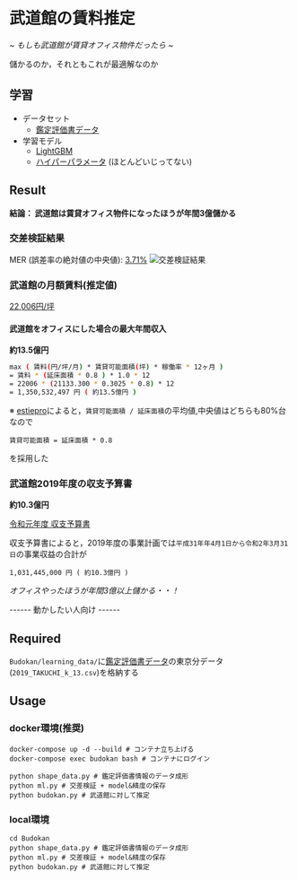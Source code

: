 # 武道館の賃料推定

~ *もしも武道館が賃貸オフィス物件だったら* ~

儲かるのか，それともこれが最適解なのか

## 学習

* データセット
    * [鑑定評価書データ](https://www.land.mlit.go.jp/landPrice/CSVDownloadServlet)
* 学習モデル
    * [LightGBM](https://lightgbm.readthedocs.io/en/latest/)
    * [ハイパーパラメータ](https://github.com/mynkit/Budokan_Rent_Estimate/blob/master/Budokan/accuracy/result.json) (ほとんどいじってない)

## Result

**結論： 武道館は賃貸オフィス物件になったほうが年間3億儲かる**

### 交差検証結果

MER (誤差率の絶対値の中央値): [3.71%](https://github.com/mynkit/Budokan_Rent_Estimate/blob/master/Budokan/accuracy/result.json)
![交差検証結果](https://github.com/mynkit/Budokan_Rent_Estimate/blob/master/Budokan/accuracy/accuracy.png)

### 武道館の月額賃料(推定値)

[22,006円/坪](https://github.com/mynkit/Budokan_Rent_Estimate/blob/master/Budokan/result/budokan_rent_tsubo.json)

#### 武道館をオフィスにした場合の最大年間収入

**約13.5億円**

```sh
max ( 賃料(円/坪/月) * 賃貸可能面積(坪) * 稼働率 * 12ヶ月 )
= 賃料 * (延床面積 * 0.8 ) * 1.0 * 12
= 22006 * (21133.300 * 0.3025 * 0.8) * 12
= 1,350,532,497 円 ( 約13.5億円 )
```

※ [estiepro](https://pro.estie.jp/)によると，`賃貸可能面積 / 延床面積`の平均値,中央値はどちらも80%台なので
```
賃貸可能面積 = 延床面積 * 0.8
```
を採用した

### 武道館2019年度の収支予算書

**約10.3億円**

[令和元年度 収支予算書](https://www.nipponbudokan.or.jp/pdf/about/R01yosan.pdf)

収支予算書によると，2019年度の事業計画では`平成31年年4月1日から令和2年3月31日`の事業収益の合計が

```
1,031,445,000 円 ( 約10.3億円 )
```

*オフィスやったほうが年間3億以上儲かる・・！*

------ 動かしたい人向け ------

## Required

`Budokan/learning_data/`に[鑑定評価書データ](https://www.land.mlit.go.jp/landPrice/CSVDownloadServlet)の東京分データ(`2019_TAKUCHI_k_13.csv`)を格納する

## Usage

### docker環境(推奨)

```shell
docker-compose up -d --build # コンテナ立ち上げる
docker-compose exec budokan bash # コンテナにログイン

python shape_data.py # 鑑定評価書情報のデータ成形
python ml.py # 交差検証 + model&精度の保存
python budokan.py # 武道館に対して推定
```

### local環境

```shell
cd Budokan
python shape_data.py # 鑑定評価書情報のデータ成形
python ml.py # 交差検証 + model&精度の保存
python budokan.py # 武道館に対して推定
```